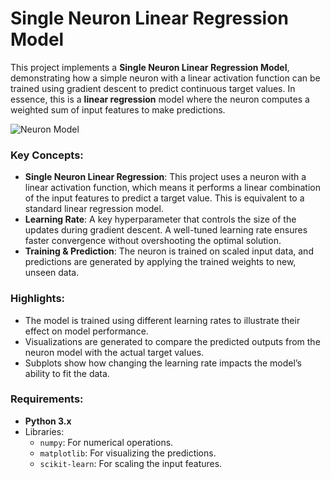 # Single Neuron Linear Regression Model

This project implements a **Single Neuron Linear Regression Model**, demonstrating how a simple neuron with a linear activation function can be trained using gradient descent to predict continuous target values. In essence, this is a **linear regression** model where the neuron computes a weighted sum of input features to make predictions.

![Neuron Model](https://raw.githubusercontent.com/RandyRDavila/Data_Science_and_Machine_Learning_Spring_2022/refs/heads/main/Lecture_3/ThePerceptronImage.png)

### Key Concepts:
- **Single Neuron Linear Regression**: This project uses a neuron with a linear activation function, which means it performs a linear combination of the input features to predict a target value. This is equivalent to a standard linear regression model.
- **Learning Rate**: A key hyperparameter that controls the size of the updates during gradient descent. A well-tuned learning rate ensures faster convergence without overshooting the optimal solution.
- **Training & Prediction**: The neuron is trained on scaled input data, and predictions are generated by applying the trained weights to new, unseen data.

### Highlights:
- The model is trained using different learning rates to illustrate their effect on model performance.
- Visualizations are generated to compare the predicted outputs from the neuron model with the actual target values.
- Subplots show how changing the learning rate impacts the model’s ability to fit the data.

### Requirements:
- **Python 3.x**
- Libraries:
  - `numpy`: For numerical operations.
  - `matplotlib`: For visualizing the predictions.
  - `scikit-learn`: For scaling the input features.
